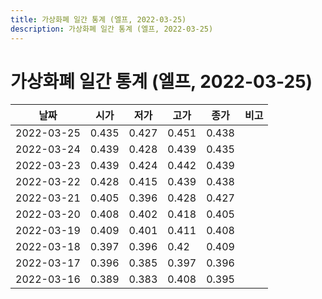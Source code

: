 ```yaml
---
title: 가상화폐 일간 통계 (엘프, 2022-03-25)
description: 가상화폐 일간 통계 (엘프, 2022-03-25)
---
```


가상화폐 일간 통계 (엘프, 2022-03-25)
===

|날짜|시가|저가|고가|종가|비고|
|--|--|--|--|--|--|
|2022-03-25|0.435|0.427|0.451|0.438|    |
|2022-03-24|0.439|0.428|0.439|0.435|    |
|2022-03-23|0.439|0.424|0.442|0.439|    |
|2022-03-22|0.428|0.415|0.439|0.438|    |
|2022-03-21|0.405|0.396|0.428|0.427|    |
|2022-03-20|0.408|0.402|0.418|0.405|    |
|2022-03-19|0.409|0.401|0.411|0.408|    |
|2022-03-18|0.397|0.396|0.42|0.409|    |
|2022-03-17|0.396|0.385|0.397|0.396|    |
|2022-03-16|0.389|0.383|0.408|0.395|    |
